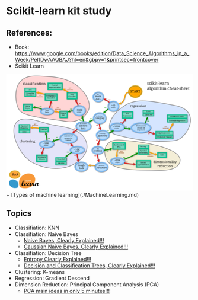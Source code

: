 # Scikit-learn kit study

## References:
+ Book: https://www.google.com/books/edition/Data_Science_Algorithms_in_a_Week/Pel1DwAAQBAJ?hl=en&gbpv=1&printsec=frontcover
+ Scikit Learn
<img src="./scikit-learn_map.png" alt="plugin" style="zoom: 50%;" />
+ [Types of machine learning](./MachineLearning.md)


## Topics

+ Classifiation: KNN
+ Classifiation: Naive Bayes
    + [Naive Bayes, Clearly Explained!!!](https://www.youtube.com/watch?v=O2L2Uv9pdDA)
    + [Gaussian Naive Bayes, Clearly Explained!!!](https://www.youtube.com/watch?v=H3EjCKtlVog)
+ Classifiation: Decision Tree
    + [Entropy Clearly Explained!!!](https://www.youtube.com/watch?v=YtebGVx-Fxw&t=882s)
    + [Decision and Classification Trees, Clearly Explained!!!](https://www.youtube.com/watch?v=_L39rN6gz7Y)
+ Clustering: K-means
+ Regression: Gradient Descend
+ Dimension Reduction: Principal Component Analysis (PCA)
    + [PCA main ideas in only 5 minutes!!!](https://www.youtube.com/watch?v=HMOI_lkzW08)